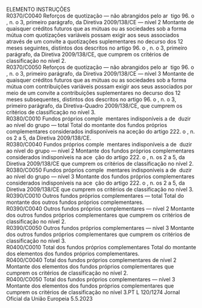 
ELEMENTO  INSTRUÇÕES  
R0370/C0040  Reforços de quotização — 
não abrangidos pelo ar ­
tigo 96.  o , n.  o 3, primeiro 
parágrafo, da Diretiva 
2009/138/CE — nível 2  Montante de quaisquer créditos futuros que as mútuas ou as sociedades sob a forma 
mútua com quotizações variáveis possam exigir aos seus associados através de um 
convite a quotizações suplementares no decurso dos 12 meses seguintes, distintos 
dos descritos no artigo 96.  o , n.  o 3, primeiro parágrafo, da Diretiva 2009/138/CE, 
que cumprem os critérios de classificação no nível 2.  
R0370/C0050  Reforços de quotização — 
não abrangidos pelo ar ­
tigo 96.  o , n.  o 3, primeiro 
parágrafo, da Diretiva 
2009/138/CE — nível 3  Montante de quaisquer créditos futuros que as mútuas ou as sociedades sob a forma 
mútua com contribuições variáveis possam exigir aos seus associados por meio de 
um convite a contribuições suplementares no decurso dos 12 meses subsequentes, 
distintos dos descritos no artigo 96.  o , n.  o 3, primeiro parágrafo, da Diretiva-Quadro 
2009/138/CE, que cumprem os critérios de classificação no nível 3.  
R0380/C0010  Fundos próprios comple ­
mentares indisponíveis a de ­
duzir ao nível do grupo — 
total  Total do montante dos fundos próprios complementares considerados indisponíveis 
na aceção do artigo 222.  o , n.  os 2 a 5, da Diretiva 2009/138/CE.  
R0380/C0040  Fundos próprios comple ­
mentares indisponíveis a de ­
duzir ao nível do grupo — 
nível 2  Montante dos fundos próprios complementares considerados indisponíveis na ace ­
ção do artigo 222.  o , n.  os 2 a 5, da Diretiva 2009/138/CE que cumprem os critérios 
de classificação no nível 2.  
R0380/C0050  Fundos próprios comple ­
mentares indisponíveis a de ­
duzir ao nível do grupo — 
nível 3  Montante dos fundos próprios complementares considerados indisponíveis na ace ­
ção do artigo 222.  o , n.  os 2 a 5, da Diretiva 2009/138/CE que cumprem os critérios 
de classificação no nível 3.  
R0390/C0010  Outros fundos próprios 
complementares — total  Total do montante dos outros fundos próprios complementares.  
R0390/C0040  Outros fundos próprios 
complementares — nível 2  Montante dos outros fundos próprios complementares que cumprem os critérios de 
classificação no nível 2.  
R0390/C0050  Outros fundos próprios 
complementares — nível 3  Montante dos outros fundos próprios complementares que cumprem os critérios de 
classificação no nível 3.  
R0400/C0010  Total dos fundos próprios 
complementares  Total do montante dos elementos dos fundos próprios complementares.  
R0400/C0040  Total dos fundos próprios 
complementares de nível 2  Montante dos elementos dos fundos próprios complementares que cumprem os 
critérios de classificação no nível 2.  
R0400/C0050  Total dos fundos próprios 
complementares — nível 3  Montante dos elementos dos fundos próprios complementares que cumprem os 
critérios de classificação no nível 3.PT  L 120/1274 Jornal Oficial da União Europeia 5.5.2023